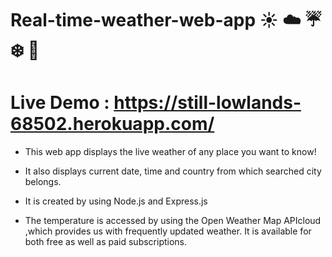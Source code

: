 # Real-time-weather-web-app ☀️ ☁️ ☔ ❄️ 🌁

# Live Demo : https://still-lowlands-68502.herokuapp.com/

* This web app displays the live weather of any place you want to know!

* It also displays current date, time and country from which searched city belongs.

* It is created by using Node.js and Express.js

* The temperature is accessed by using the Open Weather Map APIcloud ,which provides us with frequently updated weather. It is available for both free as well as paid subscriptions.
